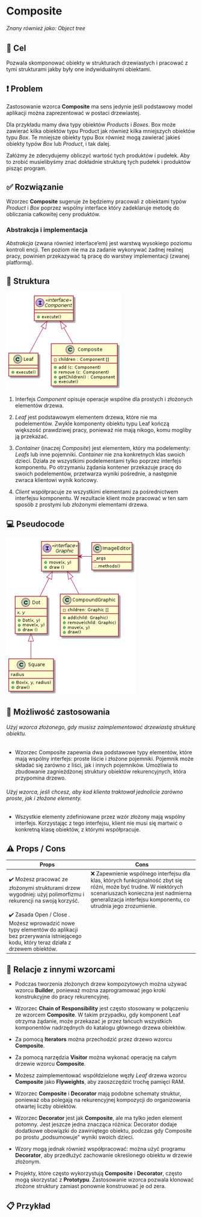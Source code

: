 # Composite
###### Znany również jako: Object tree

## :dart: Cel

Pozwala skomponować obiekty w strukturach drzewiastych i pracować z tymi strukturami jakby były one indywidualnymi obiektami.

## :heavy_exclamation_mark: Problem

Zastosowanie wzorca **Composite** ma sens jedynie jeśli podstawowy model aplikacji można zaprezentować w postaci drzewiastej.

Dla przykładu mamy dwa typy obiektów *Products* i *Boxes*. Box może zawierać kilka obiektów typu Product jak również kilka mniejszych obiektów typu *Box*. Te mniejsze obiekty typu Box również mogą zawierać jakieś obiekty typów *Box* lub  *Product*, i tak dalej.

Załóżmy że  zdecydujemy obliczyć wartość tych produktów i pudełek. Aby to zrobić musielibyśmy znać dokładnie strukturę tych pudełek i produktów pisząc program.
 

## :white_check_mark: Rozwiązanie

Wzorzec **Composite** sugeruje że będziemy pracowali z obiektami typów *Product* i *Box* poprzez wspólny interface który zadeklaruje metodę do obliczania całkowitej ceny produktów.


### Abstrakcja i implementacja

*Abstrakcja* (zwana również interface’em) jest warstwą wysokiego poziomu kontroli encji. Ten poziom nie ma za zadanie wykonywać żadnej realnej pracy, powinien przekazywać tą pracę do warstwy implementacji (zwanej platformą).

## :construction: Struktura
![Composite Structur](./images/CompositeStructure.png)

1. Interfejs *Component* opisuje operacje wspólne dla prostych i złożonych elementów drzewa.

2. *Leaf* jest podstawowym elementem drzewa, które nie ma podelementów. Zwykle komponenty obiektu typu Leaf kończą większość prawdziwej pracy, ponieważ nie mają nikogo, komu mogliby ją przekazać.

3. *Container* (inaczej *Composite*) jest elementem, który ma podelementy: *Leafs* lub inne pojemniki. *Container* nie zna konkretnych klas swoich dzieci. Działa ze wszystkimi podelementami tylko poprzez interfejs komponentu. Po otrzymaniu żądania kontener przekazuje pracę do swoich podelementów, przetwarza wyniki pośrednie, a następnie zwraca klientowi wynik końcowy.

4. *Client* współpracuje ze wszystkimi elementami za pośrednictwem interfejsu komponentu. W rezultacie klient może pracować w ten sam sposób z prostymi lub złożonymi elementami drzewa.

## :computer: Pseudocode

![N|Solid](./images/Composite.png)

## :hammer: Możliwość zastosowania

###### *Użyj wzorca złożonego, gdy musisz zaimplementować drzewiastą strukturę obiektu.*
- Wzorzec Composite zapewnia dwa podstawowe typy elementów, które mają wspólny interfejs: proste liście i złożone pojemniki. Pojemnik może składać się zarówno z liści, jak i innych pojemników. Umożliwia to zbudowanie zagnieżdżonej struktury obiektów rekurencyjnych, która przypomina drzewo.


###### *Użyj wzorca, jeśli chcesz, aby kod klienta traktował jednolicie zarówno proste, jak i złożone elementy.*

- Wszystkie elementy zdefiniowane przez wzór złożony mają wspólny interfejs. Korzystając z tego interfejsu, klient nie musi się martwić o konkretną klasę obiektów, z którymi współpracuje.


## :warning: Props / Cons
|Props|Cons|
|-----|----|
|:heavy_check_mark: Możesz pracować ze złożonymi strukturami drzew wygodniej: użyj polimorfizmu i rekurencji na swoją korzyść. |:x: Zapewnienie wspólnego interfejsu dla klas, których funkcjonalność zbyt się różni, może być trudne. W niektórych scenariuszach konieczna jest nadmierna generalizacja interfejsu komponentu, co utrudnia jego zrozumienie.
|:heavy_check_mark: Zasada Open / Close . Możesz wprowadzić nowe typy elementów do aplikacji bez przerywania istniejącego kodu, który teraz działa z drzewem obiektów. |


## :twisted_rightwards_arrows: Relacje z innymi wzorcami

* Podczas tworzenia złożonych drzew kompozytowych można używać wzorcu **Builder**, ponieważ można zaprogramować jego kroki konstrukcyjne do pracy rekurencyjnej.

* Wzorzec **Chain of Responsibility** jest często stosowany w połączeniu ze wzorcem **Composite**. W takim przypadku, gdy komponent Leaf otrzyma żądanie, może przekazać je przez łańcuch wszystkich komponentów nadrzędnych do katalogu głównego drzewa obiektów.

* Za pomocą **Iterators** można przechodzić przez drzewo wzorcu **Composite**.

* Za pomocą narzędzia **Visitor** można wykonać operację na całym  drzewie wzorcu **Composite**.

* Możesz zaimplementować współdzielone węzły *Leaf* drzewa wzorcu **Composite** jako **Flyweights**, aby zaoszczędzić trochę pamięci RAM.

* Wzorzec **Composite** i **Decorator** mają podobne schematy struktur, ponieważ oba polegają na rekurencyjnej kompozycji do organizowania otwartej liczby obiektów.

* Wzorzec **Decorator** jest jak **Composite**, ale ma tylko jeden element potomny. Jest jeszcze jedna znacząca różnica: Decorator dodaje dodatkowe obowiązki do zawiniętego obiektu, podczas gdy Composite po prostu „podsumowuje” wyniki swoich dzieci.

* Wzory mogą jednak również współpracować: można użyć programu **Decorator**, aby przedłużyć zachowanie określonego obiektu w drzewie złożonym.

* Projekty, które często wykorzystują **Composite** i **Decorator**, często mogą skorzystać z **Prototypu**. Zastosowanie wzorca pozwala klonować złożone struktury zamiast ponownie konstruować je od zera.


## :clipboard: Przykład



